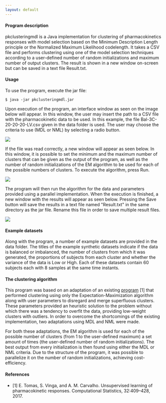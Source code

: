 ```yaml
---
layout: default
---
```


#### Program description

pkclusteringmdl is a Java implementation for clustering of pharmacokinetics responses with model selection based on the Minimum Description Length principle or the Normalized Maximum Likelihood codelength. It takes a CSV file and performs clustering using one of the model selection techniques according to a user-defined number of random initializations and maximum number of output clusters. The result is shown in a new window on-screen but can be saved in a text file Result.txt.

#### Usage

To use the program, execute the jar file:

```
$ java -jar pkclusteringmdl.jar
```

Upon execution of the program, an interface window as seen on the image below will appear. In this window, the user may insert the path to a CSV file with the pharmacokinetic data to be used. In this example, the file Bal-3C-20-20-20-LV.csv given in the data folder is used. The user may choose the criteria to use (MDL or NML) by selecting a radio button.

![](https://i.imgur.com/vW5vuwH.png)

If the file was read correctly, a new window will appear as seen below. In this window, it is possible to set the minimum and the maximum number of clusters that can be given as the output of the program, as well as the number of random initializations of the EM algorithm to be used for each of the possible numbers of clusters. To execute the algorithm, press Run.

![](https://i.imgur.com/kLxFyr0.png)

The program will then run the algorithm for the data and parameters provided using a parallel implementation. When the execution is finished, a new window with the results will appear as seen below. Pressing the Save button will save the results in a text file named "Result.txt" in the same directory as the jar file. Rename this file in order to save multiple result files.

![](https://i.imgur.com/vBIcoyZ.png)

#### Example datasets

Along with the program, a number of example datasets are provided in the data folder. The titles of the example synthetic datasets indicate if the data is balanced or imbalanced, the number of clusters from which it was generated, the proportions of subjects from each cluster and whether the variance of the data is Low or High. Each of these datasets contain 60 subjects each with 8 samples at the same time instants.

#### The clustering algorithm

This program was based on an adaptation of an existing [program](https://asmcarvalho.github.io/EMPK/) \[1] that performed clustering using only the Expectation-Maximization algorithm along with user parameters to disregard and merge superfluous clusters. These parameters provided an heuristic solution to the problem without which there was a tendency to overfit the data, providing low-weight clusters with outliers. In order to overcome the shortcomings of the existing implementation, two adaptations using MDL and NML were made.

For both these adaptations, the EM algorithm is used for each of the possible number of clusters (from 1 to the user-defined maximum) a set amount of times (the user-defined number of random initializations). The best output from every initialization is then found using either the MDL or NML criteria. Due to the structure of the program, it was possible to parallelize it on the number of random initializations, achieving cost-efficiency.

#### References

*   \[1] E. Tomas, S. Vinga, and A. M. Carvalho.  Unsupervised learning of pharmacokinetic responses. Computational Statistics, 32:409–428, 2017.
